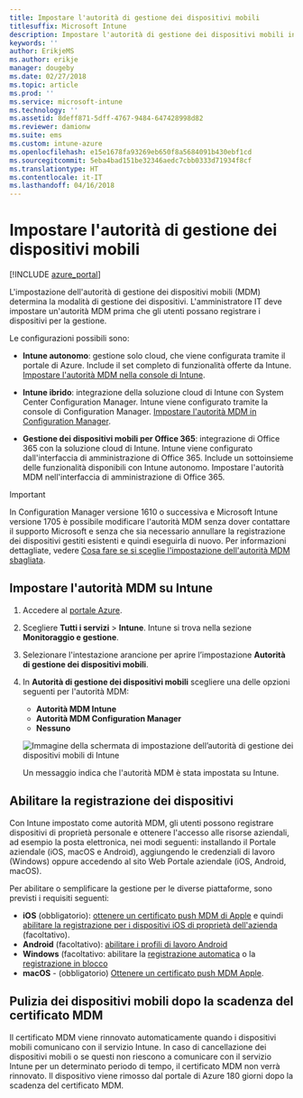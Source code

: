 ```yaml
---
title: Impostare l'autorità di gestione dei dispositivi mobili
titlesuffix: Microsoft Intune
description: Impostare l'autorità di gestione dei dispositivi mobili in Intune.
keywords: ''
author: ErikjeMS
ms.author: erikje
manager: dougeby
ms.date: 02/27/2018
ms.topic: article
ms.prod: ''
ms.service: microsoft-intune
ms.technology: ''
ms.assetid: 8deff871-5dff-4767-9484-647428998d82
ms.reviewer: damionw
ms.suite: ems
ms.custom: intune-azure
ms.openlocfilehash: e15e1678fa93269eb650f8a5684091b430ebf1cd
ms.sourcegitcommit: 5eba4bad151be32346aedc7cbb0333d71934f8cf
ms.translationtype: HT
ms.contentlocale: it-IT
ms.lasthandoff: 04/16/2018
---
```

# <a name="set-the-mobile-device-management-authority"></a>Impostare l'autorità di gestione dei dispositivi mobili

[!INCLUDE [azure_portal](./includes/azure_portal.md)]

L'impostazione dell'autorità di gestione dei dispositivi mobili (MDM) determina la modalità di gestione dei dispositivi. L'amministratore IT deve impostare un'autorità MDM prima che gli utenti possano registrare i dispositivi per la gestione.

Le configurazioni possibili sono:

- **Intune autonomo**: gestione solo cloud, che viene configurata tramite il portale di Azure. Include il set completo di funzionalità offerte da Intune. [Impostare l'autorità MDM nella console di Intune](#set-mdm-authority-to-intune).

- **Intune ibrido**: integrazione della soluzione cloud di Intune con System Center Configuration Manager. Intune viene configurato tramite la console di Configuration Manager. [Impostare l'autorità MDM in Configuration Manager](https://docs.microsoft.com/sccm/mdm/deploy-use/configure-intune-subscription).

- **Gestione dei dispositivi mobili per Office 365**: integrazione di Office 365 con la soluzione cloud di Intune. Intune viene configurato dall'interfaccia di amministrazione di Office 365. Include un sottoinsieme delle funzionalità disponibili con Intune autonomo. Impostare l'autorità MDM nell'interfaccia di amministrazione di Office 365.

> [!IMPORTANT]
> In Configuration Manager versione 1610 o successiva e Microsoft Intune versione 1705 è possibile modificare l'autorità MDM senza dover contattare il supporto Microsoft e senza che sia necessario annullare la registrazione dei dispositivi gestiti esistenti e quindi eseguirla di nuovo. Per informazioni dettagliate, vedere [Cosa fare se si sceglie l'impostazione dell'autorità MDM sbagliata](/intune-classic/deploy-use/prerequisites-for-enrollment#what-to-do-if-you-choose-the-wrong-mdm-authority-setting).

## <a name="set-mdm-authority-to-intune"></a>Impostare l'autorità MDM su Intune

1. Accedere al [portale Azure](https://portal.azure.com).
2. Scegliere **Tutti i servizi** > **Intune**. Intune si trova nella sezione **Monitoraggio e gestione**.
3. Selezionare l'intestazione arancione per aprire l’impostazione **Autorità di gestione dei dispositivi mobili**.
4. In **Autorità di gestione dei dispositivi mobili** scegliere una delle opzioni seguenti per l'autorità MDM:
   - **Autorità MDM Intune**
   - **Autorità MDM Configuration Manager**
   - **Nessuno**

   ![Immagine della schermata di impostazione dell’autorità di gestione dei dispositivi mobili di Intune](media/set-mdm-auth.png)

   Un messaggio indica che l'autorità MDM è stata impostata su Intune.

## <a name="enable-device-enrollment"></a>Abilitare la registrazione dei dispositivi

Con Intune impostato come autorità MDM, gli utenti possono registrare dispositivi di proprietà personale e ottenere l'accesso alle risorse aziendali, ad esempio la posta elettronica, nei modi seguenti: installando il Portale aziendale (iOS, macOS e Android), aggiungendo le credenziali di lavoro (Windows) oppure accedendo al sito Web Portale aziendale (iOS, Android, macOS).

Per abilitare o semplificare la gestione per le diverse piattaforme, sono previsti i requisiti seguenti:
- **iOS** (obbligatorio): [ottenere un certificato push MDM di Apple](apple-mdm-push-certificate-get.md) e quindi [abilitare la registrazione per i dispositivi iOS di proprietà dell'azienda](ios-enroll.md) (facoltativo).
- **Android** (facoltativo): [abilitare i profili di lavoro Android](android-enroll.md)
- **Windows** (facoltativo: abilitare la [registrazione automatica](windows-enroll.md) o la [registrazione in blocco](windows-bulk-enroll.md)
- **macOS** - (obbligatorio) [Ottenere un certificato push MDM Apple](apple-mdm-push-certificate-get.md).


## <a name="mobile-device-cleanup-after-mdm-certificate-expiration"></a>Pulizia dei dispositivi mobili dopo la scadenza del certificato MDM

Il certificato MDM viene rinnovato automaticamente quando i dispositivi mobili comunicano con il servizio Intune. In caso di cancellazione dei dispositivi mobili o se questi non riescono a comunicare con il servizio Intune per un determinato periodo di tempo, il certificato MDM non verrà rinnovato. Il dispositivo viene rimosso dal portale di Azure 180 giorni dopo la scadenza del certificato MDM.
